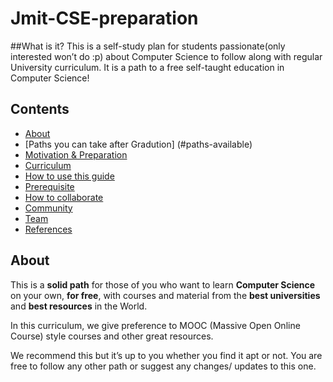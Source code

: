 # Jmit-CSE-preparation
##What is it?
This is a self-study plan for students passionate(only interested won’t do :p) about Computer Science to follow along with regular University curriculum.
It is a path to a free self-taught education in Computer Science!


## Contents

- [About](#about)
- [Paths you can take after Gradution] (#paths-available)
- [Motivation & Preparation](#motivation--preparation)
- [Curriculum](#curriculum)
- [How to use this guide](#how-to-use-this-guide)
- [Prerequisite](#prerequisite)
- [How to collaborate](#how-to-collaborate)
- [Community](#community)
- [Team](#team)
- [References](#references)

## About

This is a **solid path** for those of you who want to learn **Computer Science** on your own, **for free**, with courses and material from the **best universities** and **best resources** in the World.

In this curriculum, we give preference to MOOC (Massive Open Online Course) style courses and other great resources.

We recommend this but it’s up to you whether you find it apt or not. You are free to follow any other path or suggest any changes/ updates to this one.
